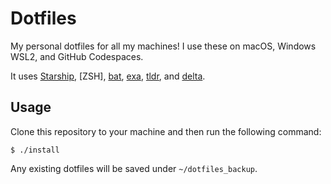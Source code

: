 # Dotfiles

My personal dotfiles for all my machines! I use these on macOS, Windows WSL2, and GitHub Codespaces.

It uses [Starship](https://starship.rs/), [ZSH], [bat](https://github.com/sharkdp/bat), [exa](https://github.com/ogham/exa), [tldr](https://tldr.sh), and [delta](https://github.com/dandavison/delta).

## Usage

Clone this repository to your machine and then run the following command:

    $ ./install

Any existing dotfiles will be saved under `~/dotfiles_backup`.
